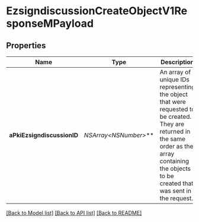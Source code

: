 # EzsigndiscussionCreateObjectV1ResponseMPayload

## Properties
Name | Type | Description | Notes
------------ | ------------- | ------------- | -------------
**aPkiEzsigndiscussionID** | **NSArray&lt;NSNumber*&gt;*** | An array of unique IDs representing the object that were requested to be created.  They are returned in the same order as the array containing the objects to be created that was sent in the request. | 

[[Back to Model list]](../README.md#documentation-for-models) [[Back to API list]](../README.md#documentation-for-api-endpoints) [[Back to README]](../README.md)


